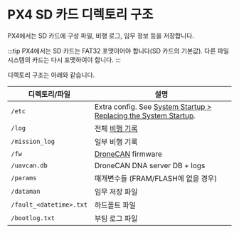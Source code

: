# PX4 SD 카드 디렉토리 구조

PX4에서는 SD 카드에 구성 파일, 비행 로그, 임무 정보 등을 저장합니다.

:::tip
PX4에서는 SD 카드는 FAT32 포맷이어야 합니다(SD 카드의 기본값).
다른 파일 시스템의 카드는 다시 포맷하여야 합니다.
:::

디렉토리 구조는 아래와 같습니다.

| 디렉토리/파일                       | 설명                                                                                       |
| ----------------------------- | ---------------------------------------------------------------------------------------- |
| `/etc`                        | Extra config. See [System Startup > Replacing the System Startup][replace system start]. |
| `/log`                        | 전체 [비행 기록](../dev_log/logging.md)                                                        |
| `/mission_log`                | 일부 비행 기록                                                                                 |
| `/fw`                         | [DroneCAN](../dronecan/README.md) firmware                                               |
| `/uavcan.db`                  | DroneCAN DNA server DB + logs                                                            |
| `/params`                     | 매개변수들 (FRAM/FLASH에 없을 경우)                                                                |
| `/dataman`                    | 임무 저장 파일                                                                                 |
| `/fault_<datetime>.txt` | 하드폴트 파일                                                                                  |
| `/bootlog.txt`                | 부팅 로그 파일                                                                                 |

[replace system start]: ../concept/system_startup.md#replacing-the-system-startup
